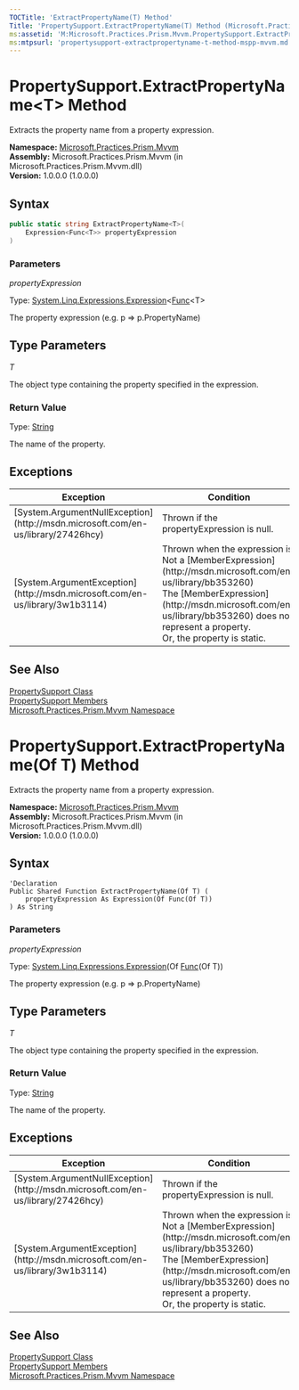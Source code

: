 ```yaml
---
TOCTitle: 'ExtractPropertyName(T) Method'
Title: 'PropertySupport.ExtractPropertyName(T) Method (Microsoft.Practices.Prism.Mvvm)'
ms:assetid: 'M:Microsoft.Practices.Prism.Mvvm.PropertySupport.ExtractPropertyName\`\`1(System.Linq.Expressions.Expression{System.Func{\`\`0}})'
ms:mtpsurl: 'propertysupport-extractpropertyname-t-method-mspp-mvvm.md'
---
```



# PropertySupport.ExtractPropertyName&lt;T&gt; Method

Extracts the property name from a property expression.

**Namespace:** [Microsoft.Practices.Prism.Mvvm](/patterns-practices/reference/mspp-mvvm-namespace)  
**Assembly:** Microsoft.Practices.Prism.Mvvm (in Microsoft.Practices.Prism.Mvvm.dll)  
**Version:** 1.0.0.0 (1.0.0.0)

## Syntax

```C#
public static string ExtractPropertyName<T>(
	Expression<Func<T>> propertyExpression
)
```

### Parameters

*propertyExpression*

Type: [System.Linq.Expressions.Expression](http://msdn.microsoft.com/en-us/library/bb335710)&lt;[Func](http://msdn.microsoft.com/en-us/library/bb534960)&lt;T&gt;

The property expression (e.g. p =&gt; p.PropertyName)

## Type Parameters

*T*

The object type containing the property specified in the expression.

### Return Value

Type: [String](http://msdn.microsoft.com/en-us/library/s1wwdcbf)

The name of the property.

## Exceptions

<table>
<thead>
<tr class="header">
<th>Exception</th>
<th>Condition</th>
</tr>
</thead>
<tbody>
<tr class="odd">
<td>[System.ArgumentNullException](http://msdn.microsoft.com/en-us/library/27426hcy)</td>
<td>Thrown if the propertyExpression is null.</td>
</tr>
<tr class="even">
<td>[System.ArgumentException](http://msdn.microsoft.com/en-us/library/3w1b3114)</td>
<td>Thrown when the expression is:<br />
Not a [MemberExpression](http://msdn.microsoft.com/en-us/library/bb353260)<br />
The [MemberExpression](http://msdn.microsoft.com/en-us/library/bb353260) does not represent a property.<br />
Or, the property is static.</td>
</tr>
</tbody>
</table>

## See Also

[PropertySupport Class](/patterns-practices/reference/propertysupport-class-mspp-mvvm)  
[PropertySupport Members](/patterns-practices/reference/propertysupport-members-mspp-mvvm)  
[Microsoft.Practices.Prism.Mvvm Namespace](/patterns-practices/reference/mspp-mvvm-namespace)  



# PropertySupport.ExtractPropertyName(Of T) Method

Extracts the property name from a property expression.

**Namespace:** [Microsoft.Practices.Prism.Mvvm](/patterns-practices/reference/mspp-mvvm-namespace)  
**Assembly:** Microsoft.Practices.Prism.Mvvm (in Microsoft.Practices.Prism.Mvvm.dll)  
**Version:** 1.0.0.0 (1.0.0.0)

## Syntax

```VB
'Declaration
Public Shared Function ExtractPropertyName(Of T) ( 
	propertyExpression As Expression(Of Func(Of T))
) As String
```

### Parameters

*propertyExpression*

Type: [System.Linq.Expressions.Expression](http://msdn.microsoft.com/en-us/library/bb335710)(Of [Func](http://msdn.microsoft.com/en-us/library/bb534960)(Of T))

The property expression (e.g. p =&gt; p.PropertyName)

## Type Parameters

*T*

The object type containing the property specified in the expression.

### Return Value

Type: [String](http://msdn.microsoft.com/en-us/library/s1wwdcbf)

The name of the property.

## Exceptions

<table>
<thead>
<tr class="header">
<th>Exception</th>
<th>Condition</th>
</tr>
</thead>
<tbody>
<tr class="odd">
<td>[System.ArgumentNullException](http://msdn.microsoft.com/en-us/library/27426hcy)</td>
<td>Thrown if the propertyExpression is null.</td>
</tr>
<tr class="even">
<td>[System.ArgumentException](http://msdn.microsoft.com/en-us/library/3w1b3114)</td>
<td>Thrown when the expression is:<br />
Not a [MemberExpression](http://msdn.microsoft.com/en-us/library/bb353260)<br />
The [MemberExpression](http://msdn.microsoft.com/en-us/library/bb353260) does not represent a property.<br />
Or, the property is static.</td>
</tr>
</tbody>
</table>

## See Also

[PropertySupport Class](/patterns-practices/reference/propertysupport-class-mspp-mvvm)  
[PropertySupport Members](/patterns-practices/reference/propertysupport-members-mspp-mvvm)  
[Microsoft.Practices.Prism.Mvvm Namespace](/patterns-practices/reference/mspp-mvvm-namespace)  